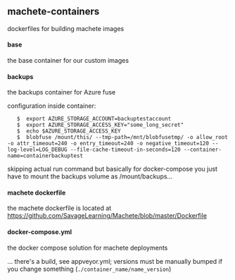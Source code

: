 ## machete-containers
dockerfiles for building machete images

#### base
the base container for our custom images

#### backups
the backups container for Azure fuse

configuration inside container:
```
   $  export AZURE_STORAGE_ACCOUNT=backuptestaccount
   $  export AZURE_STORAGE_ACCESS_KEY="some_long_secret"
   $  echo $AZURE_STORAGE_ACCESS_KEY 
   $  blobfuse /mount/this/ --tmp-path=/mnt/blobfusetmp/ -o allow_root -o attr_timeout=240 -o entry_timeout=240 -o negative_timeout=120 --log-level=LOG_DEBUG --file-cache-timeout-in-seconds=120 --container-name=containerbackuptest
```
skipping actual run command but basically for docker-compose you just have to mount the backups volume as /mount/backups...

#### machete dockerfile
the machete dockerfile is located at https://github.com/SavageLearning/Machete/blob/master/Dockerfile

#### docker-compose.yml
the docker compose solution for machete deployments


... there's a build, see appveyor.yml; versions must be manually bumped if you change something (`./container_name/name_version`)
